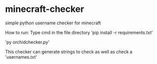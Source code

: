 # minecraft-checker
simple python username checker for minecraft

How to run:
Type cmd in the file directory
'pip install -r requirements.txt'

'py orchidchecker.py'


This checker can generate strings to check as well as check a 'usernames.txt'
